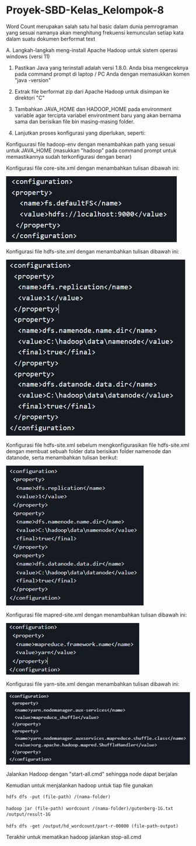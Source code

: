 # Proyek-SBD-Kelas_Kelompok-8

Word Count merupakan salah satu hal basic dalam dunia pemrograman yang sesuai namanya akan menghitung frekuensi kemunculan setiap kata dalam suatu dokumen berformat text

A. Langkah-langkah meng-install Apache Hadoop untuk sistem operasi windows (versi 11)

1. Pastikan Java yang terinstall adalah versi 1.8.0. Anda bisa mengeceknya pada command prompt di laptop / PC Anda dengan memasukkan komen "java -version"

2. Extrak file berformat zip dari Apache Hadoop untuk disimpan ke direktori "C"

3. Tambahkan JAVA_HOME dan HADOOP_HOME pada environment variable agar tercipta variabel environtment baru yang akan bernama sama dan berisikan file bin masing-masing folder.

4. Lanjutkan proses konfigurasi yang diperlukan, seperti: 

Konfiguurasi file hadoop-env dengan menambahkan path yang sesuai untuk JAVA_HOME (masukkan "hadoop" pada command prompt untuk memastikannya sudah terkonfigurasi dengan benar)

Konfigurasi file core-site.xml dengan menambahkan tulisan dibawah ini:


![Image](https://github.com/Michaeltzy/Proyek-SBD-Kelas_Kelompok-8/blob/main/Assets/image_1.jpg)


Konfigurasi file hdfs-site.xml dengan menambahkan tulisan dibawah ini:


![Image](https://github.com/Michaeltzy/Proyek-SBD-Kelas_Kelompok-8/blob/main/Assets/image_2.jpg)

Konfigurasi file hdfs-site.xml sebelum mengkonfigurasikan file hdfs-site.xml dengan membuat sebuah folder data berisikan folder namenode dan datanode, serta menambahkan tulisan berikut:


![Image](https://github.com/Michaeltzy/Proyek-SBD-Kelas_Kelompok-8/blob/main/Assets/image_3.jpg)


Konfigurasi file mapred-site.xml dengan menambahkan tulisan dibawah ini:


![Image](https://github.com/Michaeltzy/Proyek-SBD-Kelas_Kelompok-8/blob/main/Assets/image_4.jpg)


Konfigurasi file yarn-site.xml dengan menambahkan tulisan dibawah ini:


![Image](https://github.com/Michaeltzy/Proyek-SBD-Kelas_Kelompok-8/blob/main/Assets/image_5.jpg)


Jalankan Hadoop dengan "start-all.cmd" sehingga node dapat berjalan


Kemudian untuk menjalankan hadoop untuk tiap file gunakan
```
hdfs dfs -put (file-path) /(nama-folder)

hadoop jar (file-path) wordcount /(nama-folder)/gutenberg-1G.txt /output/result-1G

hdfs dfs -get /output/hd_wordcount/part-r-00000 (file-path-output)
```

Terakhir untuk mematikan hadoop jalankan
stop-all.cmd


